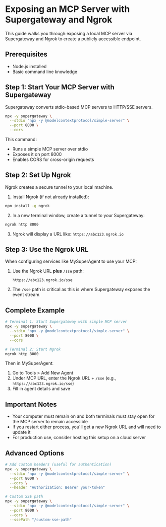 # Exposing an MCP Server with Supergateway and Ngrok

This guide walks you through exposing a local MCP server via Supergateway and Ngrok to create a publicly accessible endpoint.

## Prerequisites

- Node.js installed
- Basic command line knowledge

## Step 1: Start Your MCP Server with Supergateway

Supergateway converts stdio-based MCP servers to HTTP/SSE servers.

```bash
npx -y supergateway \
  --stdio "npx -y @modelcontextprotocol/simple-server" \
  --port 8000 \
  --cors
```

This command:

- Runs a simple MCP server over stdio
- Exposes it on port 8000
- Enables CORS for cross-origin requests

## Step 2: Set Up Ngrok

Ngrok creates a secure tunnel to your local machine.

1. Install Ngrok (if not already installed):

```bash
npm install -g ngrok
```

2. In a new terminal window, create a tunnel to your Supergateway:

```bash
ngrok http 8000
```

3. Ngrok will display a URL like: `https://abc123.ngrok.io`

## Step 3: Use the Ngrok URL

When configuring services like MySuperAgent to use your MCP:

1. Use the Ngrok URL **plus** `/sse` path:

   ```
   https://abc123.ngrok.io/sse
   ```

2. The `/sse` path is critical as this is where Supergateway exposes the event stream.

## Complete Example

```bash
# Terminal 1: Start Supergateway with simple MCP server
npx -y supergateway \
  --stdio "npx -y @modelcontextprotocol/simple-server" \
  --port 8000 \
  --cors

# Terminal 2: Start Ngrok
ngrok http 8000
```

Then in MySuperAgent:

1. Go to Tools > Add New Agent
2. Under MCP URL, enter the Ngrok URL + `/sse` (e.g., `https://abc123.ngrok.io/sse`)
3. Fill in agent details and save

## Important Notes

- Your computer must remain on and both terminals must stay open for the MCP server to remain accessible
- If you restart either process, you'll get a new Ngrok URL and will need to update it
- For production use, consider hosting this setup on a cloud server

## Advanced Options

```bash
# Add custom headers (useful for authentication)
npx -y supergateway \
  --stdio "npx -y @modelcontextprotocol/simple-server" \
  --port 8000 \
  --cors \
  --header "Authorization: Bearer your-token"

# Custom SSE path
npx -y supergateway \
  --stdio "npx -y @modelcontextprotocol/simple-server" \
  --port 8000 \
  --cors \
  --ssePath "/custom-sse-path"
```
